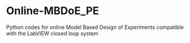 # Online-MBDoE_PE
Python codes for online Model Based Design of Experiments compatible with the LabVIEW closed loop system
